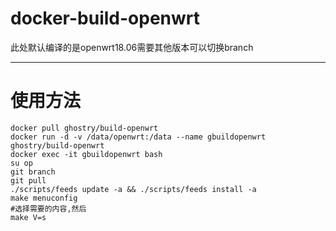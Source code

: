 # docker-build-openwrt

此处默认编译的是openwrt18.06需要其他版本可以切换branch

---
# 使用方法
```
docker pull ghostry/build-openwrt
docker run -d -v /data/openwrt:/data --name gbuildopenwrt ghostry/build-openwrt
docker exec -it gbuildopenwrt bash
su op
git branch
git pull
./scripts/feeds update -a && ./scripts/feeds install -a
make menuconfig
#选择需要的内容,然后
make V=s
```
